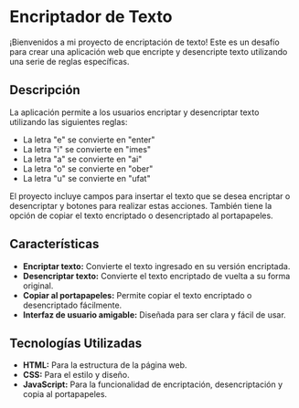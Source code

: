 # Encriptador de Texto

¡Bienvenidos a mi proyecto de encriptación de texto! Este es un desafío para crear una aplicación web que encripte y desencripte texto utilizando una serie de reglas específicas. 

## Descripción

La aplicación permite a los usuarios encriptar y desencriptar texto utilizando las siguientes reglas:
- La letra "e" se convierte en "enter"
- La letra "i" se convierte en "imes"
- La letra "a" se convierte en "ai"
- La letra "o" se convierte en "ober"
- La letra "u" se convierte en "ufat"

El proyecto incluye campos para insertar el texto que se desea encriptar o desencriptar y botones para realizar estas acciones. También tiene la opción de copiar el texto encriptado o desencriptado al portapapeles.

## Características

- **Encriptar texto:** Convierte el texto ingresado en su versión encriptada.
- **Desencriptar texto:** Convierte el texto encriptado de vuelta a su forma original.
- **Copiar al portapapeles:** Permite copiar el texto encriptado o desencriptado fácilmente.
- **Interfaz de usuario amigable:** Diseñada para ser clara y fácil de usar.

## Tecnologías Utilizadas

- **HTML:** Para la estructura de la página web.
- **CSS:** Para el estilo y diseño.
- **JavaScript:** Para la funcionalidad de encriptación, desencriptación y copia al portapapeles.

